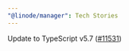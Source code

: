 ```yaml
---
"@linode/manager": Tech Stories
---
```


Update to TypeScript v5.7 ([#11531](https://github.com/linode/manager/pull/11531))
